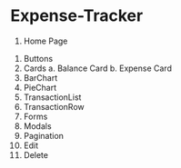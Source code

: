 # Expense-Tracker
<!--Pages for the Expense Tracker-->
1. Home Page

<!--Component for the Expense Tracker-->
1. Buttons
2. Cards
    a. Balance Card
    b. Expense Card
3. BarChart
4. PieChart
5. TransactionList
6. TransactionRow
7. Forms
8. Modals
9. Pagination
10. Edit
11. Delete
